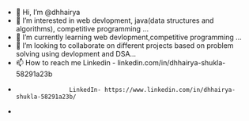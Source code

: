 - 👋 Hi, I’m @dhhairya
- 👀 I’m interested in web devlopment, java(data structures and algorithms), competitive programming ...
- 🌱 I’m currently learning web devlopment,competitive programming  ...
- 💞️ I’m looking to collaborate on different projects based on problem solving using devlopment and DSA...
- 📫 How to reach me  Linkedin -  linkedin.com/in/dhhairya-shukla-58291a23b
-                    LinkedIn- https://www.linkedin.com/in/dhhairya-shukla-58291a23b/
-                    

<!---
dhhairya5/dhhairya5 is a ✨ special ✨ repository because its `README.md` (this file) appears on your GitHub profile.
You can click the Preview link to take a look at your changes.
--->
